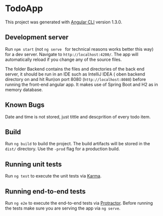 

# TodoApp

This project was generated with [Angular CLI](https://github.com/angular/angular-cli) version 1.3.0.

## Development server

Run `npm start`  (not `ng serve ` for technical reasons works better this way) for a dev server. Navigate to `http://localhost:4200/`. The app will automatically reload if you change any of the source files.

The folder  Backend  contains the files and directories of the back end server, it should be run in an IDE such as IntelliJ IDEA ( oben backend directory on and hit Run)on port 8080 (`http://localhost:8080`)  before running the front-end angular app. It makes use of Spring Boot and H2 as in memory database. 

## Known Bugs

Date and time is not stored, just tittle and descprition of every todo item. 

## Build

Run `ng build` to build the project. The build artifacts will be stored in the `dist/` directory. Use the `-prod` flag for a production build.

## Running unit tests

Run `ng test` to execute the unit tests via [Karma](https://karma-runner.github.io).

## Running end-to-end tests

Run `ng e2e` to execute the end-to-end tests via [Protractor](http://www.protractortest.org/).
Before running the tests make sure you are serving the app via `ng serve`.


